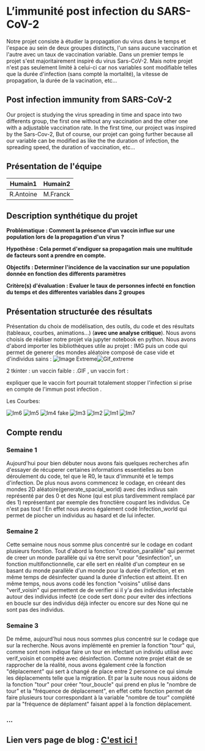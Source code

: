 # L’immunité post infection du SARS-CoV-2

Notre projet consiste à étudier la propagation du virus dans le temps et l'espace au sein de deux groupes distincts, l'un sans aucune vaccination et l'autre avec un taux de vaccination variable. Dans un premier temps le projet s'est majoritairement inspiré du virus Sars-CoV-2. Mais notre projet n'est pas seulement limité à celui-ci car nos variables sont modifiable telles que la durée d'infection (sans compté la mortalité), la vitesse de propagation, la durée de la vacination, etc...

## Post infection immunity from SARS-CoV-2

Our project is studying the virus spreading in time and space into two differents group, the first one without any vaccination and the other one with a adjustable vaccination rate. In the first time, our project was inspired by the Sars-Cov-2, But of course, our projet can going further because all our variable can be modified as like the the duration of infection, the spreading speed, the duration of vaccination, etc...

## Présentation de l'équipe

| Humain1 | Humain2 |
|-----|--|
| R.Antoine | M.Franck |


## Description synthétique du projet

**Problématique : Comment la présence d'un vaccin influe sur une population lors de la propagation d'un virus ?** 

**Hypothèse : Cela permet d'endiguer sa propagation mais une multitude de facteurs sont a prendre en compte.**

**Objectifs : Determiner l'incidence de la vaccination sur une population donnée en fonction des differents paramètres**

**Critère(s) d'évaluation : Evaluer le taux de personnes infecté en fonction du temps et des differentes variables dans 2 groupes**

## Présentation structurée des résultats

Présentation du choix de modélisation, des outils, du code et des résultats (tableaux, courbes, animations...) (**avec une analyse critique**).
Nous avons choisis de réaliser notre projet via jupyter notebook en python. Nous avons d'abord importer les bibliothèques utile au projet : IMG
puis un code qui permet de generer des mondes aléatoire composé de case vide et d'individus sains : ![Image Extreme](https://github.com/are-dynamic-2024-g3/Sars-cov-2/assets/160223042/ae1f35ee-1d9e-46b1-9122-eb303fea1209)![Gif_extreme](https://github.com/are-dynamic-2024-g3/Sars-cov-2/assets/160223042/1eb39753-5a6c-4082-a212-e662b68a6d88)




2 tkinter : un vaccin faible : .GIF , un vaccin fort : 

expliquer que le vaccin fort pourrait totalement stopper l'infection si prise en compte de l'immun post infection .

Les Courbes:

![Im6](https://github.com/are-dynamic-2024-g3/Sars-cov-2/assets/160223042/cd0b585e-6a80-4fdd-9df1-f87d8d6134df)
![Im5](https://github.com/are-dynamic-2024-g3/Sars-cov-2/assets/160223042/146bbc7b-cbf1-4441-8a7b-d1d937c785b0)
![Im4 fake](https://github.com/are-dynamic-2024-g3/Sars-cov-2/assets/160223042/b25d94db-1665-4ee7-91a0-0180b4a26425)
![Im3](https://github.com/are-dynamic-2024-g3/Sars-cov-2/assets/160223042/95914860-c0cc-4445-81db-eec590d3550c)
![Im2](https://github.com/are-dynamic-2024-g3/Sars-cov-2/assets/160223042/9cd4c00d-1ca5-47fa-bd58-51cf3047624b)
![Im1](https://github.com/are-dynamic-2024-g3/Sars-cov-2/assets/160223042/cd7bd09e-a0c7-4b24-976a-17662f2a8868)
![Im7](https://github.com/are-dynamic-2024-g3/Sars-cov-2/assets/160223042/3677ac04-f94a-47f4-b3ee-45e6189843e2)


## Compte rendu

### Semaine 1

Aujourd'hui pour bien débuter nous avons fais quelques recherches afin d'essayer de récuperer certaines informations essentielles au bon déroulement du code, tel que le R0, le taux d'immunité et le temps d'infection.
De plus nous avons commencez le codage, en créeant des mondes 2D aléatoire(generate_spacial_world) avec des indivus sain représenté par des 0 et des None (qui est plus tardivemment remplacé par des 1) représentant par exemple des fronctière coupant les individus. Ce n'est pas tout ! En effet nous avons également codé Infection_world qui permet de piocher un individus au hasard et de lui infecter.

### Semaine 2

Cette semaine nous nous somme plus concentré sur le codage en codant plusieurs fonction. Tout d'abord la fonction "creation_parallèle" qui permet de creer un monde parallèle qui va être servit pour "desinfection", un fonction multifonctionnelle, car elle sert en réalité d'un compteur en se basant du monde parallèle d'un monde pour la durée d'infection, et en même temps de désinfecter quand la durée d'infection est atteint. Et en même temps, nous avons codé les fonction "voisins" utilisé dans "verif_voisin" qui permettent de de verifier si il y'a des individus infectable autour des individus infecté (ce code sert donc pour eviter des infections en boucle sur des individus déjà infecter ou encore sur des None qui ne sont pas des individus. 

### Semaine 3

De même, aujourd'hui nous nous sommes plus concentré sur le codage que sur la recherche. Nous avons implémenté en premier la fonction "tour" qui, comme sont nom indique faire un tour en infectant un individu utilisé avec verif_voisin et compèté avec désinfection. Comme notre projet était de se rapprocher de la réalité, nous avons également crée la fonction "déplacement" qui sert à changé de place entre 2 personne ce qui simule les déplacements telle que la migration. Et par la suite nous nous aidons de la fonction "tour" pour créer "tour_boucle" qui prend en plus le "nombre de tour" et la "fréquence de déplacement", en effet cette fonction permet de faire plusieurs tour correspondant à la variable "nombre de tour" complété par la "fréquence de déplament" faisant appel à la fonction déplacement.

### ...







## Lien vers page de blog : <a href="blog.md"> C'est ici ! </a>
